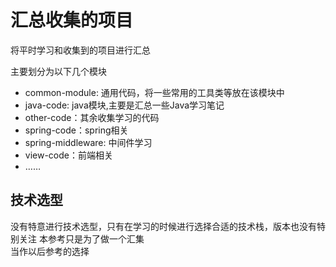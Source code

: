 # 汇总收集的项目

将平时学习和收集到的项目进行汇总

主要划分为以下几个模块

- common-module: 通用代码，将一些常用的工具类等放在该模块中
- java-code: java模块,主要是汇总一些Java学习笔记
- other-code：其余收集学习的代码
- spring-code：spring相关
- spring-middleware: 中间件学习
- view-code：前端相关
- ……

## 技术选型

没有特意进行技术选型，只有在学习的时候进行选择合适的技术栈，版本也没有特别关注 本参考只是为了做一个汇集  
当作以后参考的选择